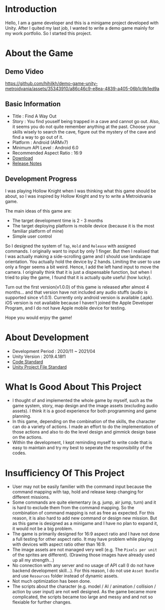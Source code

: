 # Introduction

Hello, I am a game developer and this is a minigame project developed with Unity. After I quited my last job, I wanted to write a demo game mainly for my work portfolio. So I started this project.

# About the Game

## Demo Video

https://github.com/hihilkh/demo-game-unity-metroidvania/assets/35343910/a86c46c9-e8ea-4839-a405-06b1c9b1ed9a

## Basic Information

* Title : Find A Way Out
* Story : You find youself being trapped in a cave and cannot go out. Also, it seems you do not quite remember anything at the past. Choose your skills wisely to search the cave, figure out the mystery of the cave and find a way to go out of it.
* Platform : Android (ARMv7)
* Minimum API Level : Android 6.0
* Recommended Aspect Ratio : 16:9
* [Download](https://github.com/hihilkh/demo-game-unity-metroidvania/releases/latest)
* [Release Notes](./ReleaseNotes.md)

## Development Progress

I was playing Hollow Knight when I was thinking what this game should be about, so I was inspired by Hollow Knight and try to write a Metroidvania game. 

The main ideas of this game are:

* The target development time is 2 - 3 months
* The target deploying platform is mobile device (because it is the most familiar platform of mine)
* Simple user control

So I designed the system of `Tap`, `Hold` and `Release` with assigned commands. I originally want to input by only 1 finger. But then I realised that I was actually making a side-scrolling game and I should use landscape orientation. You actually hold the device by 2 hands. Limiting the user to use only a finger seems a bit weird. Hence, I add the left hand input to move the camera. I originally think that it is just a dispensable function, but when I tried to play the game, I found that it is actually quite useful (how lucky).

Turn out the first version(v1.0.0) of this game is released after almost 4 months... and that version have not included any audio stuffs (audio is supported since v1.0.1). Currently only android version is available (.apk). iOS version is not available because I haven't joined the Apple Developer Program, and I do not have Apple mobile device for testing.

Hope you would enjoy the game!

# About Development

* Development Period : 2020/11 ~ 2021/04
* Unity Version : 2019.4.18f1
* [Code Standard](./Metroidvania/Assets/Documents/HihiFramework/CodeStandard.md)
* [Unity Project File Standard](./Metroidvania/Assets/Documents/HihiFramework/UnityProjectFileStandard.md)

# What Is Good About This Project

* I thought of and implemented the whole game by myself, such as the game system, story, map design and the image assets (excluding audio assets). I think it is a good experience for both programming and game planning.
* In this game, depending on the combination of the skills, the character can do a variety of actions. I made an effort to do the implementation of those actions and also to do the level design and gimmick design base on the actions.
* Within the development, I kept reminding myself to write code that is easy to maintain and try my best to seperate the responsibility of the codes.

# Insufficiency Of This Project

* User may not be easily familier with the command input because the command mapping with tap, hold and release keep changing for different missions.
* Some commands are quite elementary (e.g. jump, air jump, turn) and it is hard to exclude them from the command mapping. So the combination of command mapping is not as free as expected. For this reason, it is also hard to add new command or design new mission. But as this game is designed as a minigame and I have no plan to expand it, it would not be a big problem.
* The game is primarily designed for 16:9 aspect ratio and I have not done a full testing for other aspect ratio. It may have problem while playing with devices with aspect ratio other than 16:9.
* The image assets are not managed very well (e.g. The `Pixels per unit` of the sprites are different). (Drawing those images have already used up all my strength...)
* No connection with any server and no usage of API call (I do not have backend development skill...). For this reason, I do not use `Asset Bundle` and use `Resources` folder instead of dynamic assets.
* Not much optimization has been done.
* The scripts about the character (e.g. model / AI / animation / collision / action by user input) are not well designed. As the game became more complicated, the scripts became too large and messy and and not so flexiable for further changes.